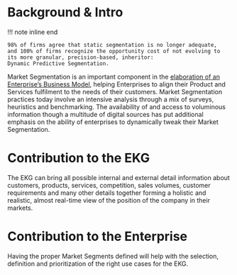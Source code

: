 # Background & Intro

!!! note inline end

    98% of firms agree that static segmentation is no longer adequate,
    and 100% of firms recognize the opportunity cost of not evolving to 
    its more granular, precision-based, inheritor: 
    Dynamic Predictive Segmentation.

Market Segmentation is an important component in the [elaboration of an Enterprise’s Business Model](../../),
helping Enterprises to align their Product and Services fulfilment to the needs of their customers.
Market Segmentation practices today involve an intensive analysis through a mix of surveys,
heuristics and benchmarking.
The availability of and access to voluminous information though a multitude of digital sources has put
additional emphasis on the ability of enterprises to dynamically tweak their Market Segmentation.

# Contribution to the EKG

The EKG can bring all possible internal and external detail information
about customers, products, services, competition, sales volumes, 
customer requirements and many other details together forming a 
holistic and realistic, almost real-time view of the position of
the company in their markets.

# Contribution to the Enterprise

Having the proper Market Segments defined will help with the selection,
definition and prioritization of the right use cases for the EKG.

